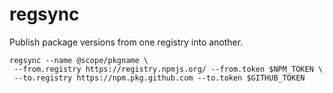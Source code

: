 # regsync
Publish package versions from one registry into another.

```shell script
regsync --name @scope/pkgname \
 --from.registry https://registry.npmjs.org/ --from.token $NPM_TOKEN \
 --to.registry https://npm.pkg.github.com --to.token $GITHUB_TOKEN
```
